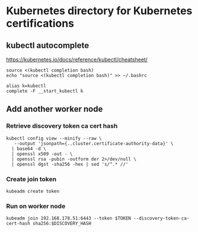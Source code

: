 # Kubernetes directory for Kubernetes certifications

## kubectl autocomplete

<https://kubernetes.io/docs/reference/kubectl/cheatsheet/>

```shell
source <(kubectl completion bash)
echo "source <(kubectl completion bash)" >> ~/.bashrc

alias k=kubectl
complete -F __start_kubectl k
```

## Add another worker node

### Retrieve discovery token ca cert hash

```shell
kubectl config view --minify --raw \
   --output 'jsonpath={..cluster.certificate-authority-data}' \
  | base64 -d \
  | openssl x509 -out - \
  | openssl rsa -pubin -outform der 2>/dev/null \
  | openssl dgst -sha256 -hex | sed 's/^.* //'
```

### Create join token

`kubeadm create token`

### Run on worker node

`kubeadm join 192.168.178.51:6443 --token $TOKEN --discovery-token-ca-cert-hash sha256:$DISCOVERY_HASH`

